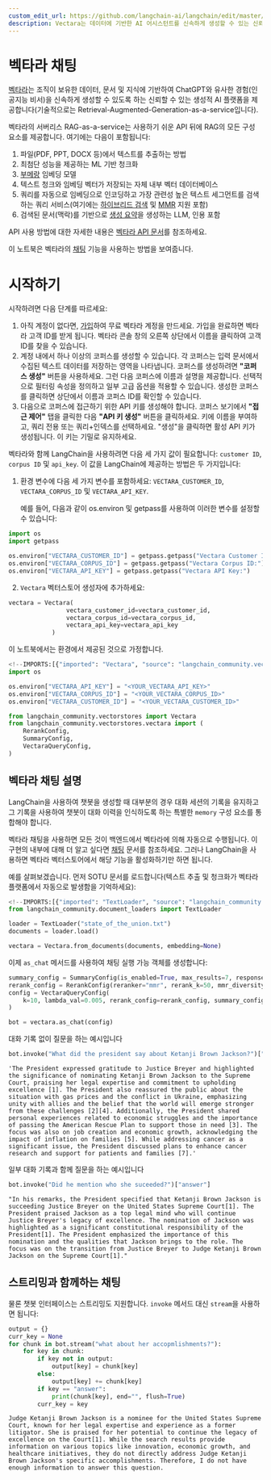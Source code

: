 ```yaml
---
custom_edit_url: https://github.com/langchain-ai/langchain/edit/master/docs/docs/integrations/providers/vectara/vectara_chat.ipynb
description: Vectara는 데이터에 기반한 AI 어시스턴트를 신속하게 생성할 수 있는 신뢰할 수 있는 생성 AI 플랫폼을 제공합니다.
---
```


# 벡타라 채팅

[벡타라](https://vectara.com/)는 조직이 보유한 데이터, 문서 및 지식에 기반하여 ChatGPT와 유사한 경험(인공지능 비서)을 신속하게 생성할 수 있도록 하는 신뢰할 수 있는 생성적 AI 플랫폼을 제공합니다(기술적으로는 Retrieval-Augmented-Generation-as-a-service입니다).

벡타라의 서버리스 RAG-as-a-service는 사용하기 쉬운 API 뒤에 RAG의 모든 구성 요소를 제공합니다. 여기에는 다음이 포함됩니다:
1. 파일(PDF, PPT, DOCX 등)에서 텍스트를 추출하는 방법
2. 최첨단 성능을 제공하는 ML 기반 청크화
3. [부메랑](https://vectara.com/how-boomerang-takes-retrieval-augmented-generation-to-the-next-level-via-grounded-generation/) 임베딩 모델
4. 텍스트 청크와 임베딩 벡터가 저장되는 자체 내부 벡터 데이터베이스
5. 쿼리를 자동으로 임베딩으로 인코딩하고 가장 관련성 높은 텍스트 세그먼트를 검색하는 쿼리 서비스(여기에는 [하이브리드 검색](https://docs.vectara.com/docs/api-reference/search-apis/lexical-matching) 및 [MMR](https://vectara.com/get-diverse-results-and-comprehensive-summaries-with-vectaras-mmr-reranker/) 지원 포함)
6. 검색된 문서(맥락)를 기반으로 [생성 요약](https://docs.vectara.com/docs/learn/grounded-generation/grounded-generation-overview)을 생성하는 LLM, 인용 포함

API 사용 방법에 대한 자세한 내용은 [벡타라 API 문서](https://docs.vectara.com/docs/)를 참조하세요.

이 노트북은 벡타라의 [채팅](https://docs.vectara.com/docs/api-reference/chat-apis/chat-apis-overview) 기능을 사용하는 방법을 보여줍니다.

# 시작하기

시작하려면 다음 단계를 따르세요:
1. 아직 계정이 없다면, [가입](https://www.vectara.com/integrations/langchain)하여 무료 벡타라 계정을 만드세요. 가입을 완료하면 벡타라 고객 ID를 받게 됩니다. 벡타라 콘솔 창의 오른쪽 상단에서 이름을 클릭하여 고객 ID를 찾을 수 있습니다.
2. 계정 내에서 하나 이상의 코퍼스를 생성할 수 있습니다. 각 코퍼스는 입력 문서에서 수집된 텍스트 데이터를 저장하는 영역을 나타냅니다. 코퍼스를 생성하려면 **"코퍼스 생성"** 버튼을 사용하세요. 그런 다음 코퍼스에 이름과 설명을 제공합니다. 선택적으로 필터링 속성을 정의하고 일부 고급 옵션을 적용할 수 있습니다. 생성한 코퍼스를 클릭하면 상단에서 이름과 코퍼스 ID를 확인할 수 있습니다.
3. 다음으로 코퍼스에 접근하기 위한 API 키를 생성해야 합니다. 코퍼스 보기에서 **"접근 제어"** 탭을 클릭한 다음 **"API 키 생성"** 버튼을 클릭하세요. 키에 이름을 부여하고, 쿼리 전용 또는 쿼리+인덱스를 선택하세요. "생성"을 클릭하면 활성 API 키가 생성됩니다. 이 키는 기밀로 유지하세요.

벡타라와 함께 LangChain을 사용하려면 다음 세 가지 값이 필요합니다: `customer ID`, `corpus ID` 및 `api_key`.
이 값을 LangChain에 제공하는 방법은 두 가지입니다:

1. 환경 변수에 다음 세 가지 변수를 포함하세요: `VECTARA_CUSTOMER_ID`, `VECTARA_CORPUS_ID` 및 `VECTARA_API_KEY`.
   
   예를 들어, 다음과 같이 os.environ 및 getpass를 사용하여 이러한 변수를 설정할 수 있습니다:

```python
import os
import getpass

os.environ["VECTARA_CUSTOMER_ID"] = getpass.getpass("Vectara Customer ID:")
os.environ["VECTARA_CORPUS_ID"] = getpass.getpass("Vectara Corpus ID:")
os.environ["VECTARA_API_KEY"] = getpass.getpass("Vectara API Key:")
```


2. `Vectara` 벡터스토어 생성자에 추가하세요:

```python
vectara = Vectara(
                vectara_customer_id=vectara_customer_id,
                vectara_corpus_id=vectara_corpus_id,
                vectara_api_key=vectara_api_key
            )
```

이 노트북에서는 환경에서 제공된 것으로 가정합니다.

```python
<!--IMPORTS:[{"imported": "Vectara", "source": "langchain_community.vectorstores", "docs": "https://api.python.langchain.com/en/latest/vectorstores/langchain_community.vectorstores.vectara.Vectara.html", "title": "Vectara Chat"}, {"imported": "RerankConfig", "source": "langchain_community.vectorstores.vectara", "docs": "https://api.python.langchain.com/en/latest/vectorstores/langchain_community.vectorstores.vectara.RerankConfig.html", "title": "Vectara Chat"}, {"imported": "SummaryConfig", "source": "langchain_community.vectorstores.vectara", "docs": "https://api.python.langchain.com/en/latest/vectorstores/langchain_community.vectorstores.vectara.SummaryConfig.html", "title": "Vectara Chat"}, {"imported": "VectaraQueryConfig", "source": "langchain_community.vectorstores.vectara", "docs": "https://api.python.langchain.com/en/latest/vectorstores/langchain_community.vectorstores.vectara.VectaraQueryConfig.html", "title": "Vectara Chat"}]-->
import os

os.environ["VECTARA_API_KEY"] = "<YOUR_VECTARA_API_KEY>"
os.environ["VECTARA_CORPUS_ID"] = "<YOUR_VECTARA_CORPUS_ID>"
os.environ["VECTARA_CUSTOMER_ID"] = "<YOUR_VECTARA_CUSTOMER_ID>"

from langchain_community.vectorstores import Vectara
from langchain_community.vectorstores.vectara import (
    RerankConfig,
    SummaryConfig,
    VectaraQueryConfig,
)
```


## 벡타라 채팅 설명

LangChain을 사용하여 챗봇을 생성할 때 대부분의 경우 대화 세션의 기록을 유지하고 그 기록을 사용하여 챗봇이 대화 이력을 인식하도록 하는 특별한 `memory` 구성 요소를 통합해야 합니다.

벡타라 채팅을 사용하면 모든 것이 백엔드에서 벡타라에 의해 자동으로 수행됩니다. 이 구현의 내부에 대해 더 알고 싶다면 [채팅](https://docs.vectara.com/docs/api-reference/chat-apis/chat-apis-overview) 문서를 참조하세요. 그러나 LangChain을 사용하면 벡타라 벡터스토어에서 해당 기능을 활성화하기만 하면 됩니다.

예를 살펴보겠습니다. 먼저 SOTU 문서를 로드합니다(텍스트 추출 및 청크화가 벡타라 플랫폼에서 자동으로 발생함을 기억하세요):

```python
<!--IMPORTS:[{"imported": "TextLoader", "source": "langchain_community.document_loaders", "docs": "https://api.python.langchain.com/en/latest/document_loaders/langchain_community.document_loaders.text.TextLoader.html", "title": "Vectara Chat"}]-->
from langchain_community.document_loaders import TextLoader

loader = TextLoader("state_of_the_union.txt")
documents = loader.load()

vectara = Vectara.from_documents(documents, embedding=None)
```


이제 `as_chat` 메서드를 사용하여 채팅 실행 가능 객체를 생성합니다:

```python
summary_config = SummaryConfig(is_enabled=True, max_results=7, response_lang="eng")
rerank_config = RerankConfig(reranker="mmr", rerank_k=50, mmr_diversity_bias=0.2)
config = VectaraQueryConfig(
    k=10, lambda_val=0.005, rerank_config=rerank_config, summary_config=summary_config
)

bot = vectara.as_chat(config)
```


대화 기록 없이 질문을 하는 예시입니다

```python
bot.invoke("What did the president say about Ketanji Brown Jackson?")["answer"]
```


```output
'The President expressed gratitude to Justice Breyer and highlighted the significance of nominating Ketanji Brown Jackson to the Supreme Court, praising her legal expertise and commitment to upholding excellence [1]. The President also reassured the public about the situation with gas prices and the conflict in Ukraine, emphasizing unity with allies and the belief that the world will emerge stronger from these challenges [2][4]. Additionally, the President shared personal experiences related to economic struggles and the importance of passing the American Rescue Plan to support those in need [3]. The focus was also on job creation and economic growth, acknowledging the impact of inflation on families [5]. While addressing cancer as a significant issue, the President discussed plans to enhance cancer research and support for patients and families [7].'
```


일부 대화 기록과 함께 질문을 하는 예시입니다

```python
bot.invoke("Did he mention who she suceeded?")["answer"]
```


```output
"In his remarks, the President specified that Ketanji Brown Jackson is succeeding Justice Breyer on the United States Supreme Court[1]. The President praised Jackson as a top legal mind who will continue Justice Breyer's legacy of excellence. The nomination of Jackson was highlighted as a significant constitutional responsibility of the President[1]. The President emphasized the importance of this nomination and the qualities that Jackson brings to the role. The focus was on the transition from Justice Breyer to Judge Ketanji Brown Jackson on the Supreme Court[1]."
```


## 스트리밍과 함께하는 채팅

물론 챗봇 인터페이스는 스트리밍도 지원합니다.
`invoke` 메서드 대신 `stream`을 사용하면 됩니다:

```python
output = {}
curr_key = None
for chunk in bot.stream("what about her accopmlishments?"):
    for key in chunk:
        if key not in output:
            output[key] = chunk[key]
        else:
            output[key] += chunk[key]
        if key == "answer":
            print(chunk[key], end="", flush=True)
        curr_key = key
```

```output
Judge Ketanji Brown Jackson is a nominee for the United States Supreme Court, known for her legal expertise and experience as a former litigator. She is praised for her potential to continue the legacy of excellence on the Court[1]. While the search results provide information on various topics like innovation, economic growth, and healthcare initiatives, they do not directly address Judge Ketanji Brown Jackson's specific accomplishments. Therefore, I do not have enough information to answer this question.
```
